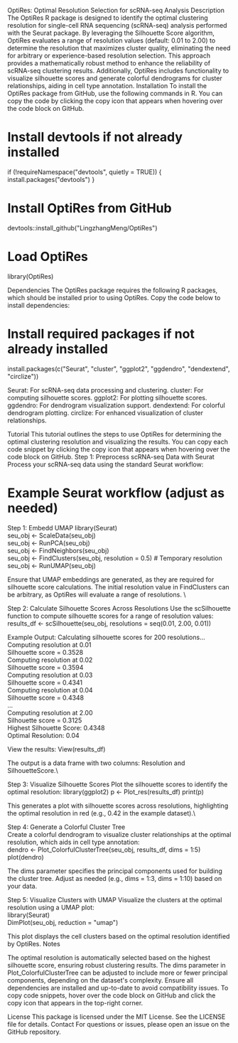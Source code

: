 OptiRes: Optimal Resolution Selection for scRNA-seq Analysis
Description
The OptiRes R package is designed to identify the optimal clustering resolution for single-cell RNA sequencing (scRNA-seq) analysis performed with the Seurat package. By leveraging the Silhouette Score algorithm, OptiRes evaluates a range of resolution values (default: 0.01 to 2.00) to determine the resolution that maximizes cluster quality, eliminating the need for arbitrary or experience-based resolution selection. This approach provides a mathematically robust method to enhance the reliability of scRNA-seq clustering results. Additionally, OptiRes includes functionality to visualize silhouette scores and generate colorful dendrograms for cluster relationships, aiding in cell type annotation.
Installation
To install the OptiRes package from GitHub, use the following commands in R. You can copy the code by clicking the copy icon that appears when hovering over the code block on GitHub.
# Install devtools if not already installed
if (!requireNamespace("devtools", quietly = TRUE)) {
  install.packages("devtools")
}

# Install OptiRes from GitHub
devtools::install_github("LingzhangMeng/OptiRes")

# Load OptiRes
library(OptiRes)

Dependencies
The OptiRes package requires the following R packages, which should be installed prior to using OptiRes. Copy the code below to install dependencies:
# Install required packages if not already installed
install.packages(c("Seurat", "cluster", "ggplot2", "ggdendro", "dendextend", "circlize"))


Seurat: For scRNA-seq data processing and clustering.
cluster: For computing silhouette scores.
ggplot2: For plotting silhouette scores.
ggdendro: For dendrogram visualization support.
dendextend: For colorful dendrogram plotting.
circlize: For enhanced visualization of cluster relationships.

Tutorial
This tutorial outlines the steps to use OptiRes for determining the optimal clustering resolution and visualizing the results. You can copy each code snippet by clicking the copy icon that appears when hovering over the code block on GitHub.
Step 1: Preprocess scRNA-seq Data with Seurat
Process your scRNA-seq data using the standard Seurat workflow:
# Example Seurat workflow (adjust as needed)
Step 1: Embedd UMAP
library(Seurat) \
seu_obj <- ScaleData(seu_obj) \
seu_obj <- RunPCA(seu_obj) \
seu_obj <- FindNeighbors(seu_obj) \
seu_obj <- FindClusters(seu_obj, resolution = 0.5)  # Temporary resolution \
seu_obj <- RunUMAP(seu_obj) 

Ensure that UMAP embeddings are generated, as they are required for silhouette score calculations. The initial resolution value in FindClusters can be arbitrary, as OptiRes will evaluate a range of resolutions. \

Step 2: Calculate Silhouette Scores Across Resolutions
Use the scSilhouette function to compute silhouette scores for a range of resolution values:\
results_df <- scSilhouette(seu_obj, resolutions = seq(0.01, 2.00, 0.01))

Example Output:
Calculating silhouette scores for 200 resolutions... \
Computing resolution at 0.01 \
Silhouette score = 0.3528\
Computing resolution at 0.02\
Silhouette score = 0.3594\
Computing resolution at 0.03\
Silhouette score = 0.4341\
Computing resolution at 0.04\
Silhouette score = 0.4348\
...\
Computing resolution at 2.00\
Silhouette score = 0.3125\
Highest Silhouette Score: 0.4348\
Optimal Resolution: 0.04

View the results:
View(results_df)

The output is a data frame with two columns: Resolution and SilhouetteScore.\

Step 3: Visualize Silhouette Scores
Plot the silhouette scores to identify the optimal resolution:
library(ggplot2)
p <- Plot_res(results_df)
print(p)

This generates a plot with silhouette scores across resolutions, highlighting the optimal resolution in red (e.g., 0.42 in the example dataset).\

Step 4: Generate a Colorful Cluster Tree\
Create a colorful dendrogram to visualize cluster relationships at the optimal resolution, which aids in cell type annotation:\
dendro <- Plot_ColorfulClusterTree(seu_obj, results_df, dims = 1:5)\
plot(dendro)

The dims parameter specifies the principal components used for building the cluster tree. Adjust as needed (e.g., dims = 1:3, dims = 1:10) based on your data.

Step 5: Visualize Clusters with UMAP
Visualize the clusters at the optimal resolution using a UMAP plot: \
library(Seurat) \
DimPlot(seu_obj, reduction = "umap")

This plot displays the cell clusters based on the optimal resolution identified by OptiRes.
Notes

The optimal resolution is automatically selected based on the highest silhouette score, ensuring robust clustering results.
The dims parameter in Plot_ColorfulClusterTree can be adjusted to include more or fewer principal components, depending on the dataset's complexity.
Ensure all dependencies are installed and up-to-date to avoid compatibility issues.
To copy code snippets, hover over the code block on GitHub and click the copy icon that appears in the top-right corner.

License
This package is licensed under the MIT License. See the LICENSE file for details.
Contact
For questions or issues, please open an issue on the GitHub repository.
